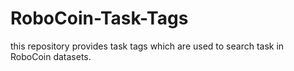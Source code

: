 # RoboCoin-Task-Tags
this repository provides task tags which are used to search task in RoboCoin datasets.
